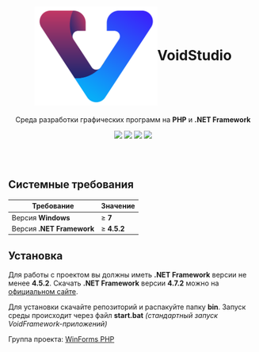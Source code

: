 <h1 align="center"><a href="https://vk.com/winforms"><img align="center" src="bin/app/system/icons/Icon.png" height="200px"></a>VoidStudio</h1>

<p align="center">Среда разработки графических программ на <b>PHP</b> и <b>.NET Framework</b></p>

<p align="center">
  <a href="https://scrutinizer-ci.com/g/winforms-php/VoidStudio/?branch=master"><img src="https://scrutinizer-ci.com/g/winforms-php/VoidStudio/badges/quality-score.png?b=master"></a>
  <a href="https://scrutinizer-ci.com/g/winforms-php/VoidStudio/build-status/master"><img src="https://scrutinizer-ci.com/g/winforms-php/VoidStudio/badges/build.png?b=master"></a>
  <a href="https://scrutinizer-ci.com/code-intelligence"><img src="https://scrutinizer-ci.com/g/winforms-php/VoidStudio/badges/code-intelligence.svg?b=master"></a>
  <a href="license.txt"><img src="https://badges.frapsoft.com/os/gpl/gpl.png?v=103"></a>
</p><br><br>

## Системные требования

Требование | Значение
------------- | -------------
Версия **Windows** | ≥ **7**
Версия **.NET Framework** | ≥ **4.5.2**

## Установка

Для работы с проектом вы должны иметь **.NET Framework** версии не менее **4.5.2**. Скачать **.NET Framework** версии **4.7.2** можно на [официальном сайте](https://dotnet.microsoft.com/download/dotnet-framework-runtime/net472).

Для установки скачайте репозиторий и распакуйте папку **bin**. Запуск среды происходит через файл **start.bat** *(стандартный запуск VoidFramework-приложений)*

Группа проекта: [WinForms PHP](https://vk.com/winforms)
